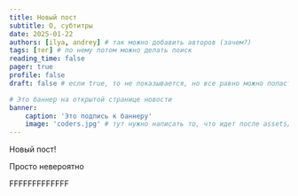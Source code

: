 ```yaml
---
title: Новый пост
subtitle: О, субтитры
date: 2025-01-22
authors: [ilya, andrey] # так можно добавить авторов (зачем?)
tags: [тег] # по нему потом можно делать поиск 
reading_time: false
pager: true
profile: false
draft: false # если true, то не показывается, но все равно можно попасть по ссылке

# Это баннер на открытой странице новости 
banner:
    caption: 'Это подпись к баннеру'
    image: 'coders.jpg' # тут нужно написать то, что идет после assets/media/
---
```


Новый пост! 

Просто невероятно

FFFFFFFFFFFFF